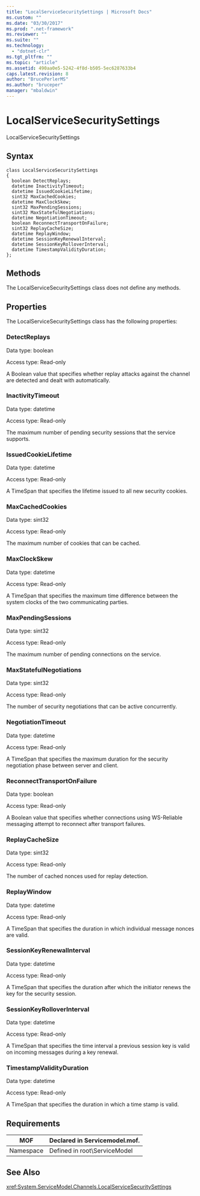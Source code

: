 ```yaml
---
title: "LocalServiceSecuritySettings | Microsoft Docs"
ms.custom: ""
ms.date: "03/30/2017"
ms.prod: ".net-framework"
ms.reviewer: ""
ms.suite: ""
ms.technology: 
  - "dotnet-clr"
ms.tgt_pltfrm: ""
ms.topic: "article"
ms.assetid: 490aa0e5-5242-4f8d-b505-5ec6287633b4
caps.latest.revision: 8
author: "BrucePerlerMS"
ms.author: "bruceper"
manager: "mbaldwin"
---
```

# LocalServiceSecuritySettings
LocalServiceSecuritySettings  
  
## Syntax  
  
```  
class LocalServiceSecuritySettings  
{  
  boolean DetectReplays;  
  datetime InactivityTimeout;  
  datetime IssuedCookieLifetime;  
  sint32 MaxCachedCookies;  
  datetime MaxClockSkew;  
  sint32 MaxPendingSessions;  
  sint32 MaxStatefulNegotiations;  
  datetime NegotiationTimeout;  
  boolean ReconnectTransportOnFailure;  
  sint32 ReplayCacheSize;  
  datetime ReplayWindow;  
  datetime SessionKeyRenewalInterval;  
  datetime SessionKeyRolloverInterval;  
  datetime TimestampValidityDuration;  
};  
```  
  
## Methods  
 The LocalServiceSecuritySettings class does not define any methods.  
  
## Properties  
 The LocalServiceSecuritySettings class has the following properties:  
  
### DetectReplays  
 Data type: boolean  
  
 Access type: Read-only  
  
 A Boolean value that specifies whether replay attacks against the channel are detected and dealt with automatically.  
  
### InactivityTimeout  
 Data type: datetime  
  
 Access type: Read-only  
  
 The maximum number of pending security sessions that the service supports.  
  
### IssuedCookieLifetime  
 Data type: datetime  
  
 Access type: Read-only  
  
 A TimeSpan that specifies the lifetime issued to all new security cookies.  
  
### MaxCachedCookies  
 Data type: sint32  
  
 Access type: Read-only  
  
 The maximum number of cookies that can be cached.  
  
### MaxClockSkew  
 Data type: datetime  
  
 Access type: Read-only  
  
 A TimeSpan that specifies the maximum time difference between the system clocks of the two communicating parties.  
  
### MaxPendingSessions  
 Data type: sint32  
  
 Access type: Read-only  
  
 The maximum number of pending connections on the service.  
  
### MaxStatefulNegotiations  
 Data type: sint32  
  
 Access type: Read-only  
  
 The number of security negotiations that can be active concurrently.  
  
### NegotiationTimeout  
 Data type: datetime  
  
 Access type: Read-only  
  
 A TimeSpan that specifies the maximum duration for the security negotiation phase between server and client.  
  
### ReconnectTransportOnFailure  
 Data type: boolean  
  
 Access type: Read-only  
  
 A Boolean value that specifies whether connections using WS-Reliable messaging attempt to reconnect after transport failures.  
  
### ReplayCacheSize  
 Data type: sint32  
  
 Access type: Read-only  
  
 The number of cached nonces used for replay detection.  
  
### ReplayWindow  
 Data type: datetime  
  
 Access type: Read-only  
  
 A TimeSpan that specifies the duration in which individual message nonces are valid.  
  
### SessionKeyRenewalInterval  
 Data type: datetime  
  
 Access type: Read-only  
  
 A TimeSpan that specifies the duration after which the initiator renews the key for the security session.  
  
### SessionKeyRolloverInterval  
 Data type: datetime  
  
 Access type: Read-only  
  
 A TimeSpan that specifies the time interval a previous session key is valid on incoming messages during a key renewal.  
  
### TimestampValidityDuration  
 Data type: datetime  
  
 Access type: Read-only  
  
 A TimeSpan that specifies the duration in which a time stamp is valid.  
  
## Requirements  
  
|MOF|Declared in Servicemodel.mof.|  
|---------|-----------------------------------|  
|Namespace|Defined in root\ServiceModel|  
  
## See Also  
 <xref:System.ServiceModel.Channels.LocalServiceSecuritySettings>